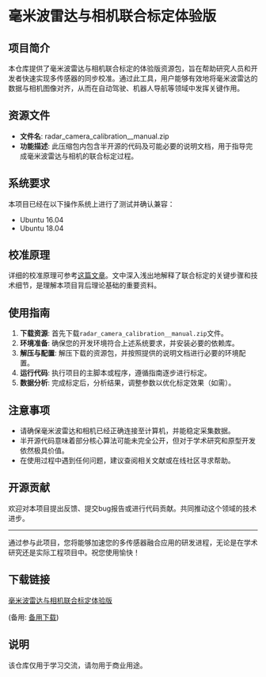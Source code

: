 # 毫米波雷达与相机联合标定体验版

## 项目简介

本仓库提供了毫米波雷达与相机联合标定的体验版资源包，旨在帮助研究人员和开发者快速实现多传感器的同步校准。通过此工具，用户能够有效地将毫米波雷达的数据与相机图像对齐，从而在自动驾驶、机器人导航等领域中发挥关键作用。

## 资源文件

- **文件名**: radar_camera_calibration__manual.zip
- **功能描述**: 此压缩包内包含半开源的代码及可能必要的说明文档，用于指导完成毫米波雷达与相机的联合标定过程。
  
## 系统要求

本项目已经在以下操作系统上进行了测试并确认兼容：
- Ubuntu 16.04
- Ubuntu 18.04

## 校准原理

详细的校准原理可参考[这篇文章](https://blog.csdn.net/hgz_gs/article/details/114288657)。文中深入浅出地解释了联合标定的关键步骤和技术细节，是理解本项目背后理论基础的重要资料。

## 使用指南

1. **下载资源**: 首先下载`radar_camera_calibration__manual.zip`文件。
2. **环境准备**: 确保您的开发环境符合上述系统要求，并安装必要的依赖库。
3. **解压与配置**: 解压下载的资源包，并按照提供的说明文档进行必要的环境配置。
4. **运行代码**: 执行项目的主脚本或程序，遵循指南逐步进行标定。
5. **数据分析**: 完成标定后，分析结果，调整参数以优化标定效果（如需）。

## 注意事项

- 请确保毫米波雷达和相机已经正确连接至计算机，并能稳定采集数据。
- 半开源代码意味着部分核心算法可能未完全公开，但对于学术研究和原型开发依然极具价值。
- 在使用过程中遇到任何问题，建议查阅相关文献或在线社区寻求帮助。

## 开源贡献

欢迎对本项目提出反馈、提交bug报告或进行代码贡献。共同推动这个领域的技术进步。

---

通过参与此项目，您将能够加速您的多传感器融合应用的研发进程，无论是在学术研究还是实际工程项目中。祝您使用愉快！

## 下载链接
[毫米波雷达与相机联合标定体验版](https://pan.quark.cn/s/124166ea780a) 

(备用: [备用下载](https://pan.baidu.com/s/1MMrhDEWWoQMS2FiF0fKuAA?pwd=1234))

## 说明

该仓库仅用于学习交流，请勿用于商业用途。
